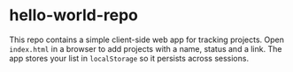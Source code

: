 # hello-world-repo

This repo contains a simple client-side web app for tracking projects.
Open `index.html` in a browser to add projects with a name, status and a link.
The app stores your list in `localStorage` so it persists across sessions.
